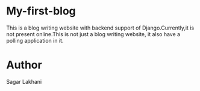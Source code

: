 # My-first-blog

This is a blog writing website with backend support of Django.Currently,it is not present online.This is not just a blog writing website, it also have a polling application in it.

# Author
Sagar Lakhani
